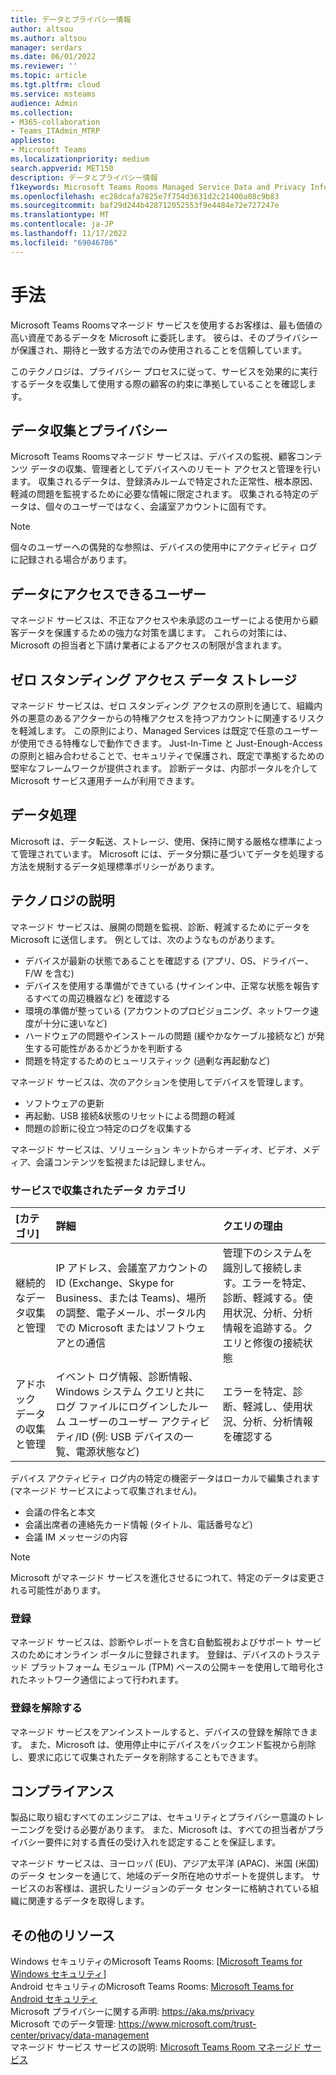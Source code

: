 ```yaml
---
title: データとプライバシー情報
author: altsou
ms.author: altsou
manager: serdars
ms.date: 06/01/2022
ms.reviewer: ''
ms.topic: article
ms.tgt.pltfrm: cloud
ms.service: msteams
audience: Admin
ms.collection:
- M365-collaboration
- Teams_ITAdmin_MTRP
appliesto:
- Microsoft Teams
ms.localizationpriority: medium
search.appverid: MET150
description: データとプライバシー情報
f1keywords: Microsoft Teams Rooms Managed Service Data and Privacy Information
ms.openlocfilehash: ec28dcafa7825e7f754d3631d2c21400a08c9b83
ms.sourcegitcommit: baf29d244b428712052553f9e4484e72e727247e
ms.translationtype: MT
ms.contentlocale: ja-JP
ms.lasthandoff: 11/17/2022
ms.locfileid: "69046786"
---
```

# <a name="approach"></a>手法

Microsoft Teams Roomsマネージド サービスを使用するお客様は、最も価値の高い資産であるデータを Microsoft に委託します。 彼らは、そのプライバシーが保護され、期待と一致する方法でのみ使用されることを信頼しています。

このテクノロジは、プライバシー プロセスに従って、サービスを効果的に実行するデータを収集して使用する際の顧客の約束に準拠していることを確認します。
## <a name="data-collection-and-privacy"></a>データ収集とプライバシー

 Microsoft Teams Roomsマネージド サービスは、デバイスの監視、顧客コンテンツ データの収集、管理者としてデバイスへのリモート アクセスと管理を行います。 収集されるデータは、登録済みルームで特定された正常性、根本原因、軽減の問題を監視するために必要な情報に限定されます。 収集される特定のデータは、個々のユーザーではなく、会議室アカウントに固有です。

> [!Note]
> 個々のユーザーへの偶発的な参照は、デバイスの使用中にアクティビティ ログに記録される場合があります。

## <a name="who-can-access-data"></a>データにアクセスできるユーザー

マネージド サービスは、不正なアクセスや未承認のユーザーによる使用から顧客データを保護するための強力な対策を講じます。 これらの対策には、Microsoft の担当者と下請け業者によるアクセスの制限が含まれます。

## <a name="zero-standing-access-data-storage"></a>ゼロ スタンディング アクセス データ ストレージ

マネージド サービスは、ゼロ スタンディング アクセスの原則を通じて、組織内外の悪意のあるアクターからの特権アクセスを持つアカウントに関連するリスクを軽減します。 この原則により、Managed Services は既定で任意のユーザーが使用できる特権なしで動作できます。 Just-In-Time と Just-Enough-Access の原則と組み合わせることで、セキュリティで保護され、既定で準拠するための堅牢なフレームワークが提供されます。 診断データは、内部ポータルを介して Microsoft サービス運用チームが利用できます。

## <a name="data-handling"></a>データ処理

Microsoft は、データ転送、ストレージ、使用、保持に関する厳格な標準によって管理されています。 Microsoft には、データ分類に基づいてデータを処理する方法を規制するデータ処理標準ポリシーがあります。

## <a name="technology-description"></a>テクノロジの説明

マネージド サービスは、展開の問題を監視、診断、軽減するためにデータを Microsoft に送信します。 例としては、次のようなものがあります。

- デバイスが最新の状態であることを確認する (アプリ、OS、ドライバー、F/W を含む)
- デバイスを使用する準備ができている (サインイン中、正常な状態を報告するすべての周辺機器など) を確認する
- 環境の準備が整っている (アカウントのプロビジョニング、ネットワーク速度が十分に速いなど)
- ハードウェアの問題やインストールの問題 (緩やかなケーブル接続など) が発生する可能性があるかどうかを判断する
- 問題を特定するためのヒューリスティック (過剰な再起動など)

マネージド サービスは、次のアクションを使用してデバイスを管理します。

- ソフトウェアの更新
- 再起動、USB 接続&状態のリセットによる問題の軽減
- 問題の診断に役立つ特定のログを収集する

マネージド サービスは、ソリューション キットからオーディオ、ビデオ、メディア、会議コンテンツを監視または記録しません。

### <a name="service-collected-data-categories"></a>サービスで収集されたデータ カテゴリ
 
|[カテゴリ]|詳細|クエリの理由|
| :- | :- | :- |
|継続的なデータ収集と管理|IP アドレス、会議室アカウントの ID (Exchange、Skype for Business、または Teams)、場所の調整、電子メール、ポータル内での Microsoft またはソフトウェアとの通信|管理下のシステムを識別して接続します。エラーを特定、診断、軽減する。使用状況、分析、分析情報を追跡する。クエリと修復の接続状態|
|アドホック データの収集と管理|イベント ログ情報、診断情報、Windows システム クエリと共にログ ファイルにログインしたルーム ユーザーのユーザー アクティビティ/ID (例: USB デバイスの一覧、電源状態など)|エラーを特定、診断、軽減し、使用状況、分析、分析情報を確認する|

デバイス アクティビティ ログ内の特定の機密データはローカルで編集されます (マネージド サービスによって収集されません)。

- 会議の件名と本文
- 会議出席者の連絡先カード情報 (タイトル、電話番号など)
- 会議 IM メッセージの内容

> [!NOTE]
> Microsoft がマネージド サービスを進化させるにつれて、特定のデータは変更される可能性があります。

### <a name="enrollment"></a>登録

マネージド サービスは、診断やレポートを含む自動監視およびサポート サービスのためにオンライン ポータルに登録されます。 登録は、デバイスのトラステッド プラットフォーム モジュール (TPM) ベースの公開キーを使用して暗号化されたネットワーク通信によって行われます。

### <a name="unenrollment"></a>登録を解除する

マネージド サービスをアンインストールすると、デバイスの登録を解除できます。 また、Microsoft は、使用停止中にデバイスをバックエンド監視から削除し、要求に応じて収集されたデータを削除することもできます。
## <a name="compliance"></a>コンプライアンス

製品に取り組むすべてのエンジニアは、セキュリティとプライバシー意識のトレーニングを受ける必要があります。 また、Microsoft は、すべての担当者がプライバシー要件に対する責任の受け入れを認定することを保証します。

マネージド サービスは、ヨーロッパ (EU)、アジア太平洋 (APAC)、米国 (米国) のデータ センターを通じて、地域のデータ所在地のサポートを提供します。 サービスのお客様は、選択したリージョンのデータ センターに格納されている組織に関連するデータを取得します。

## <a name="more-resources"></a>その他のリソース

Windows セキュリティのMicrosoft Teams Rooms: [[Microsoft Teams for Windows セキュリティ](/microsoftteams/rooms/security-windows)] \
Android セキュリティのMicrosoft Teams Rooms: [Microsoft Teams for Android セキュリティ](/microsoftteams/rooms/security-android) \
Microsoft プライバシーに関する声明: https://aka.ms/privacy \
Microsoft でのデータ管理: https://www.microsoft.com/trust-center/privacy/data-management \
マネージド サービス サービスの説明: [Microsoft Teams Room マネージド サービス](rooms-pro-management.md)
